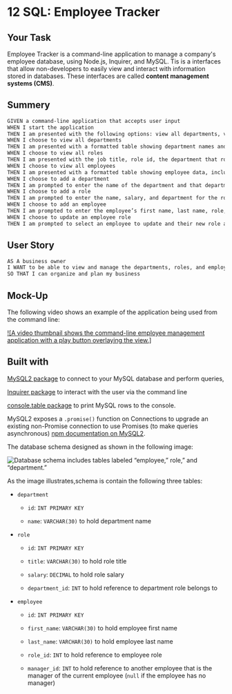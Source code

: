 # 12 SQL: Employee Tracker

## Your Task

Employee Tracker is a command-line application to manage a company's employee database, using Node.js, Inquirer, and MySQL.
Tis is a interfaces that allow non-developers to easily view and interact with information stored in databases. These interfaces are called **content management systems (CMS)**. 

## Summery

```md
GIVEN a command-line application that accepts user input
WHEN I start the application
THEN I am presented with the following options: view all departments, view all roles, view all employees, add a department, add a role, add an employee, and update an employee role
WHEN I choose to view all departments
THEN I am presented with a formatted table showing department names and department ids
WHEN I choose to view all roles
THEN I am presented with the job title, role id, the department that role belongs to, and the salary for that role
WHEN I choose to view all employees
THEN I am presented with a formatted table showing employee data, including employee ids, first names, last names, job titles, departments, salaries, and managers that the employees report to
WHEN I choose to add a department
THEN I am prompted to enter the name of the department and that department is added to the database
WHEN I choose to add a role
THEN I am prompted to enter the name, salary, and department for the role and that role is added to the database
WHEN I choose to add an employee
THEN I am prompted to enter the employee’s first name, last name, role, and manager, and that employee is added to the database
WHEN I choose to update an employee role
THEN I am prompted to select an employee to update and their new role and this information is updated in the database 

```
## User Story

```md
AS A business owner
I WANT to be able to view and manage the departments, roles, and employees in my company
SO THAT I can organize and plan my business
```

## Mock-Up

The following video shows an example of the application being used from the command line:

[![A video thumbnail shows the command-line employee management application with a play button overlaying the view.] ]( )

## Built with

[MySQL2 package](https://www.npmjs.com/package/mysql2) to connect to your MySQL database and perform queries, 

[Inquirer package](https://www.npmjs.com/package/inquirer) to interact with the user via the command line

[console.table package](https://www.npmjs.com/package/console.table) to print MySQL rows to the console.

 MySQL2 exposes a `.promise()` function on Connections to upgrade an existing non-Promise connection to use Promises (to make queries asynchronous) [npm documentation on MySQL2](https://www.npmjs.com/package/mysql2).

 The database schema designed as shown in the following image:

![Database schema includes tables labeled “employee,” role,” and “department.”](./Assets/12-sql-homework-demo-01.png)

As the image illustrates,schema is contain the following three tables:

* `department`

    * `id`: `INT PRIMARY KEY`

    * `name`: `VARCHAR(30)` to hold department name

* `role`

    * `id`: `INT PRIMARY KEY`

    * `title`: `VARCHAR(30)` to hold role title

    * `salary`: `DECIMAL` to hold role salary

    * `department_id`: `INT` to hold reference to department role belongs to

* `employee`

    * `id`: `INT PRIMARY KEY`

    * `first_name`: `VARCHAR(30)` to hold employee first name

    * `last_name`: `VARCHAR(30)` to hold employee last name

    * `role_id`: `INT` to hold reference to employee role

    * `manager_id`: `INT` to hold reference to another employee that is the manager of the current employee (`null` if the employee has no manager)

